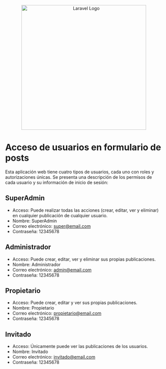 <p align="center"><a href="https://laravel.com" target="_blank"><img src="https://raw.githubusercontent.com/laravel/art/master/logo-lockup/5%20SVG/2%20CMYK/1%20Full%20Color/laravel-logolockup-cmyk-red.svg" width="400" alt="Laravel Logo"></a></p>

# Acceso de usuarios en formulario de posts

Esta aplicación web tiene cuatro tipos de usuarios, cada uno con roles y autorizaciones únicas. Se presenta una descripción de los permisos de cada usuario y su información de inicio de sesión:

## SuperAdmin

- Acceso: Puede realizar todas las acciones (crear, editar, ver y eliminar) en cualquier publicación de cualquier usuario.
- Nombre: SuperAdmin
- Correo electrónico: super@email.com
- Contraseña: 12345678

## Administrador

- Acceso: Puede crear, editar, ver y eliminar sus propias publicaciones.
- Nombre: Administrador
- Correo electrónico: admin@email.com
- Contraseña: 12345678

## Propietario

- Acceso: Puede crear, editar y ver sus propias publicaciones.
- Nombre: Propietario
- Correo electrónico: propietario@email.com
- Contraseña: 12345678

## Invitado

- Acceso: Únicamente puede ver las publicaciones de los usuarios.
- Nombre: Invitado
- Correo electrónico: invitado@email.com
- Contraseña: 12345678
